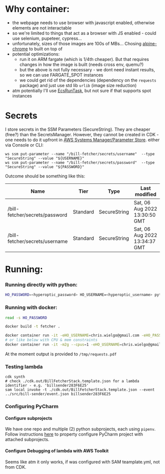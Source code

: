 # Why container:

- the webpage needs to use browser with javascript enabled, otherwise elements are not interactable
- so we're limited to things that act as a browser with JS enabled - could use selenium, pupeteer, cypress... 
- unfortunately, sizes of those images are 100s of MBs... Chosing [alpine-chrome](https://github.com/Zenika/alpine-chrome) to built on top of
- potential optimizations:
  - run it on ARM fargate (which is 1/4th cheaper). But that requires changes in how the image is built (needs cross env, quemu?)
  - but the above is not fully necessary - we dont need instant results, so we can use FARGATE_SPOT instances
  - we could get rid of the dependencies (dependency on the `requests` package) and just use std lib `urlib` (image size reduction)
- atm potentially I'll use [EcsRunTask](https://docs.aws.amazon.com/cdk/api/v2/docs/aws-cdk-lib.aws_stepfunctions_tasks.EcsRunTask.html), but not sure if that supports spot instances 

# Secrets

I store secrets in the SSM Parameters (SecureString). They are cheaper (free?) than the SecretsManager.
However, they cannot be created in CDK - one needs to do it upfront in [AWS Systems Manager/Parameter Store](https://eu-west-2.console.aws.amazon.com/systems-manager/parameters).
either via Console or CLI:

```shell
ws ssm put-parameter --name "/bill-fetcher/secrets/username"  --type "SecureString" --value "${USERNAME}"
ws ssm put-parameter --name "/bill-fetcher/secrets/password"  --type "SecureString" --value "${PASSWORD}"
```

Outcome should be something like this:

| Name                             | Tier      | Type                               | Last modified |
|----------------------------------|-----------|------------------------------------| --- |
| /bill-fetcher/secrets/password   | Standard  | SecureString	                      | Sat, 06 Aug 2022 13:30:50 GMT |
| /bill-fetcher/secrets/username	  | Standard  | SecureString	                      | Sat, 06 Aug 2022 13:34:37 GMT |


# Running:

### Running directly with python:
```bash
HO_PASSWORD=<hyperoptic_password> HO_USERNAME=<hyperoptic_username> python3 fetch-bill/main_fetcher.py
``` 

### Running with docker:
```bash
read -s HO_PASSWORD

docker build -t fetcher .

docker container run -it -eHO_USERNAME=chris.wielgo@gmail.com -eHO_PASSWORD=$HO_PASSWORD --rm fetcher
# or like below with CPU & mem constraints
docker container run -it -m2g --cpus=1 -eHO_USERNAME=chris.wielgo@gmail.com -eHO_PASSWORD=$HO_PASSWORD --rm fetcher   
```

At the moment output is provided to `/tmp/requests.pdf`

### Testing lambda

```
cdk synth
# check ./cdk.out/BillFetcherStack.template.json for a lambda identifier - e.g. 'billsender283F6E25'
sam local invoke -t ./cdk.out/BillFetcherStack.template.json --event ../src/bill-sender/event.json billsender283F6E25
```

### Configuring PyCharm
#### Configure subprojects
We have one repo and multiple (2) python subprojects, each using `pipenv`. Follow instructions [here](https://youtrack.jetbrains.com/issue/PY-46314/Multiple-Virtual-Environments-via-pipenv-Pipfile-per-project#focus=Comments-27-5550866.0-0) to property configure PyCharm project with attached subprojects.
#### Configure Debugging of lambda with AWS Toolkit
Seems like atm it only works, if was configured with SAM teamplate.yml, not from CDK.